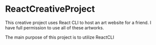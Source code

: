 # ReactCreativeProject


This creative project uses React CLI to host an art website for a friend.
I have full permission to use all of these artworks. 

The main purpose of this project is to utilize ReactCLI 
